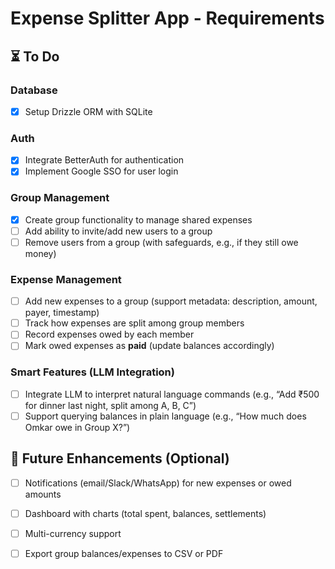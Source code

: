 # Expense Splitter App - Requirements

## ⏳ To Do

### Database

- [x] Setup Drizzle ORM with SQLite

### Auth

- [x] Integrate BetterAuth for authentication
- [x] Implement Google SSO for user login

### Group Management

- [x] Create group functionality to manage shared expenses
- [ ] Add ability to invite/add new users to a group
- [ ] Remove users from a group (with safeguards, e.g., if they still owe money)

### Expense Management

- [ ] Add new expenses to a group (support metadata: description, amount, payer, timestamp)
- [ ] Track how expenses are split among group members
- [ ] Record expenses owed by each member
- [ ] Mark owed expenses as **paid** (update balances accordingly)

### Smart Features (LLM Integration)

- [ ] Integrate LLM to interpret natural language commands (e.g., “Add ₹500 for dinner last night, split among A, B, C”)
- [ ] Support querying balances in plain language (e.g., “How much does Omkar owe in Group X?”)

## 🚀 Future Enhancements (Optional)

- [ ] Notifications (email/Slack/WhatsApp) for new expenses or owed amounts  
- [ ] Dashboard with charts (total spent, balances, settlements)  
- [ ] Multi-currency support  
- [ ] Export group balances/expenses to CSV or PDF  

